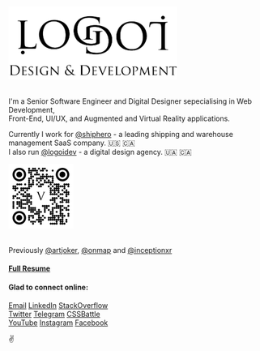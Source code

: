 <a href="https://logoi.dev?source=ghb">
    <img width="333" alt="Logo Banner" src="/images/banner-transparent.png" />
</a>
<br />
<br />

I'm a Senior Software Engineer and Digital Designer sepecialising in Web Development,  
Front-End, UI/UX, and Augmented and Virtual Reality applications.

Currently I work for [@shiphero](https://github.com/shiphero) - a leading shipping and warehouse management SaaS company. 🇺🇸 🇨🇦  
I also run [@logoidev](https://github.com/logoidev) - a digital design agency. 🇺🇦 🇨🇦

<a href="https://logoi.dev/v?source=ghqrv">
    <img width="128" alt="QR logo" src="/images/qr-v.svg" />
</a>
<br><br>  

Previously [@artjoker](https://github.com/artjoker-software), [@onmap](https://github.com/onmap) and [@inceptionxr](https://github.com/inceptionxr)

#### [Full Resume](https://www.logoi.dev/resumes/v.pdf)  

#### Glad to connect online:  

[Email](mailto:v@logoi.dev) [LinkedIn](https://www.linkedin.com/in/logoi-v/) [StackOverflow](https://stackoverflow.com/users/6426334/v-kay)  
[Twitter](https://twitter.com/logoidev)  [Telegram](https://t.me/logoidev_v)  [CSSBattle](https://cssbattle.dev/player/v1adko)  
[YouTube](https://youtube.com/@logoidev)  [Instagram](https://www.instagram.com/logoidev)  [Facebook](https://facebook.com/logoidev)  
  
✌️
